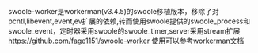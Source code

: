 swoole-worker是workerman(v3.4.5)的swoole移植版本，移除了对pcntl,libevent,event,ev扩展的依赖,转而使用swoole提供的swoole_process和swoole_event，定时器采用swoole的swoole_timer,server采用stream扩展<https://github.com/fage1151/swoole-worker>
使用可以参考[workerman文档](http://doc.workerman.net/)
